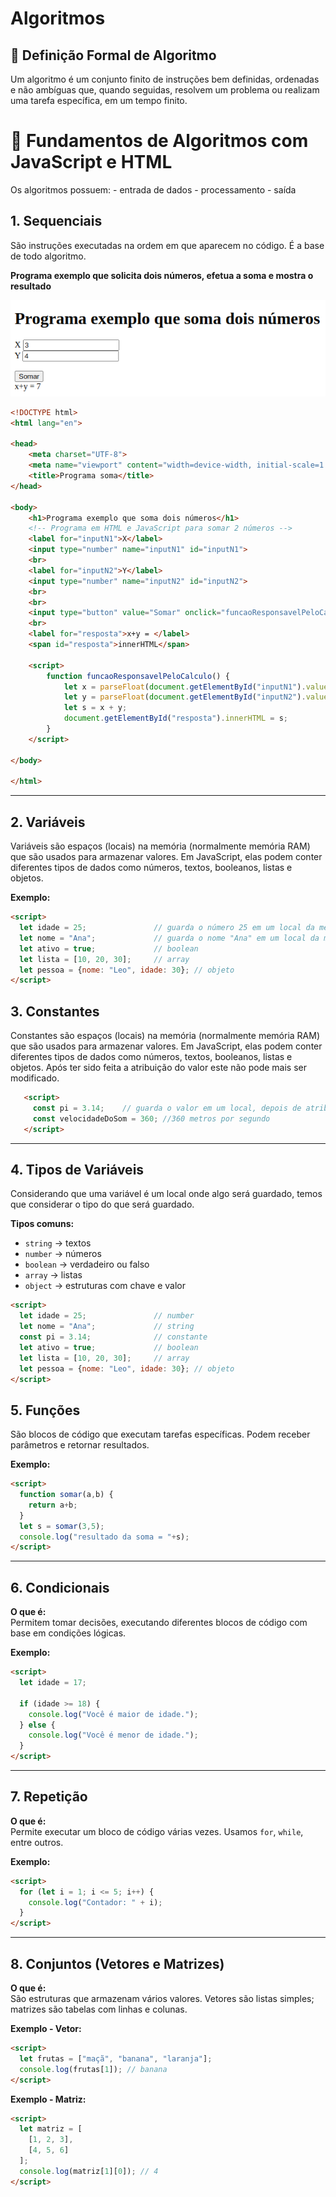 # Algoritmos

## 📌 Definição Formal de Algoritmo
Um algoritmo é um conjunto finito de instruções bem definidas, ordenadas e não ambíguas que, quando seguidas, resolvem um problema ou realizam uma tarefa específica, em um tempo finito.


# 📘 Fundamentos de Algoritmos com JavaScript e HTML

Os algoritmos possuem:
    - entrada de dados
    - processamento
    - saída


## 1. Sequenciais
São instruções executadas na ordem em que aparecem no código. É a base de todo algoritmo.



**Programa exemplo que solicita dois números, efetua a soma e mostra o resultado**

![alt text](./1bimestre/imagens/somarDoisNumeros.png)

```html
<!DOCTYPE html>
<html lang="en">

<head>
    <meta charset="UTF-8">
    <meta name="viewport" content="width=device-width, initial-scale=1.0">
    <title>Programa soma</title>
</head>

<body>
    <h1>Programa exemplo que soma dois números</h1>
    <!-- Programa em HTML e JavaScript para somar 2 números -->
    <label for="inputN1">X</label>
    <input type="number" name="inputN1" id="inputN1">
    <br>
    <label for="inputN2">Y</label>
    <input type="number" name="inputN2" id="inputN2">
    <br>
    <br>
    <input type="button" value="Somar" onclick="funcaoResponsavelPeloCalculo()">
    <br>
    <label for="resposta">x+y = </label>
    <span id="resposta">innerHTML</span>

    <script>
        function funcaoResponsavelPeloCalculo() {
            let x = parseFloat(document.getElementById("inputN1").value);
            let y = parseFloat(document.getElementById("inputN2").value);
            let s = x + y;
            document.getElementById("resposta").innerHTML = s;
        }
    </script>

</body>

</html>
```

---

## 2. Variáveis 
 
Variáveis são espaços (locais) na memória (normalmente memória RAM) que são usados para armazenar valores. Em JavaScript, elas podem conter diferentes tipos de dados como números, textos, booleanos, listas e objetos.



**Exemplo:**
```html
<script>
  let idade = 25;               // guarda o número 25 em um local da memória RAM chamado idade
  let nome = "Ana";             // guarda o nome "Ana" em um local da memória RAM chamado nome  
  let ativo = true;             // boolean
  let lista = [10, 20, 30];     // array
  let pessoa = {nome: "Leo", idade: 30}; // objeto
</script>
```

## 3. Constantes

Constantes são espaços (locais) na memória (normalmente memória RAM) que são usados para armazenar valores. Em JavaScript, elas podem conter diferentes tipos de dados como números, textos, booleanos, listas e objetos. Após ter sido feita a atribuição do valor este não pode mais ser modificado.


```html
   <script>
     const pi = 3.14;    // guarda o valor em um local, depois de atribuído o valor não muda mais.
     const velocidadeDoSom = 360; //360 metros por segundo
   </script>
```

---
## 4. Tipos de Variáveis

Considerando que uma variável é um local onde algo será guardado, temos que considerar o tipo do que será guardado.

**Tipos comuns:**
- `string` → textos
- `number` → números
- `boolean` → verdadeiro ou falso
- `array` → listas
- `object` → estruturas com chave e valor

```html
<script>
  let idade = 25;               // number
  let nome = "Ana";             // string
  const pi = 3.14;              // constante
  let ativo = true;             // boolean
  let lista = [10, 20, 30];     // array
  let pessoa = {nome: "Leo", idade: 30}; // objeto
</script>
```

## 5. Funções

São blocos de código que executam tarefas específicas. Podem receber parâmetros e retornar resultados.

**Exemplo:**
```html
<script>
  function somar(a,b) {
    return a+b;
  }
  let s = somar(3,5);
  console.log("resultado da soma = "+s);
</script>
```

---

## 6. Condicionais
**O que é:**  
Permitem tomar decisões, executando diferentes blocos de código com base em condições lógicas.

**Exemplo:**
```html
<script>
  let idade = 17;

  if (idade >= 18) {
    console.log("Você é maior de idade.");
  } else {
    console.log("Você é menor de idade.");
  }
</script>
```

---

## 7. Repetição
**O que é:**  
Permite executar um bloco de código várias vezes. Usamos `for`, `while`, entre outros.

**Exemplo:**
```html
<script>
  for (let i = 1; i <= 5; i++) {
    console.log("Contador: " + i);
  }
</script>
```

---

## 8. Conjuntos (Vetores e Matrizes)
**O que é:**  
São estruturas que armazenam vários valores. Vetores são listas simples; matrizes são tabelas com linhas e colunas.

**Exemplo - Vetor:**
```html
<script>
  let frutas = ["maçã", "banana", "laranja"];
  console.log(frutas[1]); // banana
</script>
```

**Exemplo - Matriz:**
```html
<script>
  let matriz = [
    [1, 2, 3],
    [4, 5, 6]
  ];
  console.log(matriz[1][0]); // 4
</script>
```
